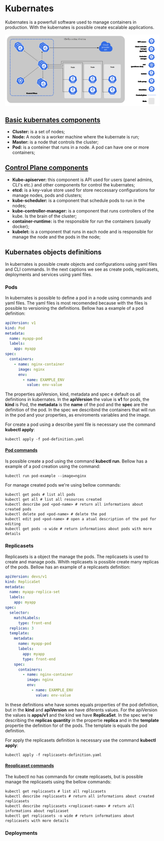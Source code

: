 # Kubernates

Kubernates is a powerfull software used to manage containers in production. With the kubernates is possible create
escalable applications.

![img.png](img.png)

## [Basic kubernates components](https://kubernetes.io/docs/concepts/architecture/)

- **Cluster:** is a set of nodes;
- **Node:** A node is a worker machine where the kubernate is run;
- **Master:** is a node that controls the cluster;
- **Pod:** is a conteiner that runs in a node. A pod can have one or more containers;

## [Control Plane components](https://kubernetes.io/docs/concepts/overview/components/#kubelet)

- **Kube-apiserver:** this component is API used for users (panel admins, CLI's etc.) and other components for control
  the kubernates;
- **etcd:** is a key-value store used for store neccessary configurations for manage nodes, pods and clusters;
- **kube-scheduler:** is a component that schedule pods to run in the nodes;
- **kube-controller-manager:** is a component that runs controllers of the kube. Is the brain of the cluster;
- **container-runtime:** is the responsible for run the containers (usually docker);
- **kubelet:** is a component that runs in each node and is responsible for manage the node and the pods in the node;

## Kubernates objects definitions

In kubernates is possible create objects and configurations using yaml files and CLI commands. In the next captions we
see as create pods, replicasets, deployments and services using yaml files.

### Pods

In kubernates is possible to define a pod in a node using commands and yaml files. The yaml files is most recomended
because with the files is possible to versioning the definitions. Bellow has a example of a pod definition:

```yaml
apiVersion: v1
kind: Pod
metadata:
  name: myapp-pod
  labels:
    app: myapp
spec:
  containers:
    - name: nginx-container
      image: nginx
      env:
        - name: EXAMPLE_ENV
          value: env-value
```

The properties apiVersion, kind, metadata and spec e default os all definitions in kubernates. In the **apiVersion** the
value is **v1** for pods, the **kind** is Pod, the **metadata** is the **name** of the pod and the **spec** are the
definition of the pod. In the spec we describind the containers that will run in the pod and your properties, as
enviroments variables and the image.

For create a pod using a describe yaml file is necessary use the command **kubectl apply**:

```shell
kubectl apply -f pod-definition.yaml
```

#### [Pod commands](https://kubernetes.io/docs/reference/kubectl/cheatsheet/)

Is possible create a pod using the command **kubectl run**. Bellow has a example of a pod creation using the command:

```shell
kubectl run pod-example --image=nginx
```

For manage created pods we're using bellow commands:

```shell
kubectl get pods # list all pods
kubectl get all # list all resources created
kubectl describe pod <pod-name> # return all informations about created pods
kubectl delete pod <pod-name> # delete the pod
kubectl edit pod <pod-name> # open a atual description of the pod for editing
kubectl get pods -o wide # return informations about pods with more details
```

### Replicasets

Replicasets is a object the manage the pods. The replicasets is used to create and manage pods. Whith replicasets is
possible create many replicas of the pods. Bellow has an example of a replicasets definition:

```yaml
apiVersion: devs/v1
kind: ReplicaSet
metadata:
  name: myapp-replica-set
  labels:
    app: myapp
spec:
  selector:
    matchLabels:
      type: front-end
  replicas: 3
  template:
    metadata:
      name: myapp-pod
      labels:
        app: myapp
        type: front-end
    spec:
      containers:
        - name: nginx-container
          image: nginx
          env:
            - name: EXAMPLE_ENV
              value: env-value
```

In these definitions whe have somes equals properties of the pod definition, but in the **kind** and **apiVersion** we
have diferents values. For the apiVersion the values is **apps/v1** and the kind we have **ReplicaSet**. In the spec
we're describing the **replicas quantity** in the propertie **replica** and in the **template** propertie the definition
for of the pods. The template is equals the pod definition.

For apply the replicasets definition is necessary use the command **kubectl apply**:

```shell
kubectl apply -f replicasets-definition.yaml
```

#### [Reoplicaset commands](https://kubernetes.io/docs/reference/kubectl/cheatsheet/)

The kubectl no has commands for create replicasets, but is possible manage the replicasets using the bellow commands:

```shell
kubectl get replicasets # list all replicasets
kubectl describe replicasets # return all informations about created replicasets
kubectl describe replicasets <replicaset-name> # return all informations about replicaset
kubectl get replicasets -o wide # return informations about replicasets with more details
```

### Deployments